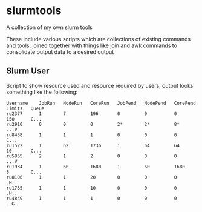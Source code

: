# slurmtools
A collection of my own slurm tools

These include various scripts which are collections of existing commands and tools, joined together with things like join and awk commands to consolidate output data to a desired output




## Slurm User
Script to show resource used and resource required by users, output looks something like the following:
```
Username    JobRun   NodeRun   CoreRun   JobPend   NodePend   CorePend   Limits   Queue 
ru2377      1        7         196       0         0          0          150      C... 
ru2910      0        0         0         2*        2*         8*                  ...V
ru8458      1        1         1         0         0          0                   C... 
ru1522      1        62        1736      1         64         64         10       C... 
ru5855      2        1         2         0         0          0                   ...V 
ru1934      1        60        1680      1         60         1680       8        C... 
ru8106      1        1         20        0         0          0                   .H.. 
ru1735      1        1         10        0         0          0                   .H.. 
ru4849      1        1         1         0         0          0                   ..G. 
```
